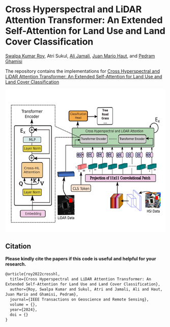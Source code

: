 # Cross Hyperspectral and LiDAR Attention Transformer: An Extended Self-Attention for Land Use and Land Cover Classification
[Swalpa Kumar Roy](https://swalpa.github.io), Atri Sukul, [Ali Jamali](https://www.researchgate.net/profile/Ali-Jamali), [Juan Mario Haut](https://mhaut.github.io), and [Pedram Ghamisi](http://www.ai4rs.com)


The repository contains the implementations for [Cross Hyperspectral and LiDAR Attention Transformer: An Extended Self-Attention for Land Use and Land Cover Classification]()

<img src="./model.jpg" width="700" height="450"/>

Citation
---------------------

**Please kindly cite the papers if this code is useful and helpful for your research.**

    @article{roy2022crosshl,
      title={Cross Hyperspectral and LiDAR Attention Transformer: An Extended Self-Attention for Land Use and Land Cover Classification},
      author={Roy, Swalpa Kumar and Sukul, Atri and Jamali, Ali and Haut, Juan Mario and Ghamisi, Pedram},
      journal={IEEE Transactions on Geoscience and Remote Sensing},
      volume = {},
      year={2024},
      doi = {}
    }

